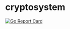 # cryptosystem
[![Go Report Card](https://goreportcard.com/badge/github.com/reality95/cryptosystem)](https://goreportcard.com/report/github.com/reality95/cryptosystem)
